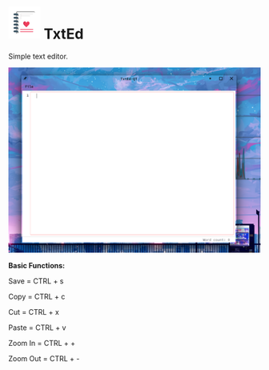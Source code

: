 # ![txt-qt](txted-qt6/txt-qt.png) TxtEd
Simple text editor.

![txt-qt](ass/txt-qt.png)

**Basic Functions:**

Save = CTRL + s

Copy = CTRL + c

Cut = CTRL + x

Paste = CTRL + v

Zoom In = CTRL + +

Zoom Out = CTRL + -